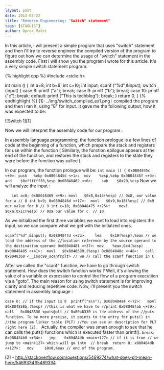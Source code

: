 ```yaml
---
layout: post
date: 2013-03-22
title: "Reverse Engineering: "Switch" statement"
tags: [$TAGLIST]
author: Oprea Matei
---
```


In this article, i will present a simple program that uses "switch" statement
and then i'll try to reverse engineer the compiled version of the program to
figure out how we can determine the usage of "switch" statement in the assembly
code. First i will show you the program i wrote for this article. It's a very
simple switch statement program: 

{% highlight cpp %}
#include <stdio.h>   

int main () {
	int a=8;
	int b=9;
	int c=10;
	int input;
	scanf ("%d",&input);
	switch (input) {
		case 8:
		printf ("a");
		break;
		case 9:
		printf ("b");
		break;
		case 10:
		printf ("c");
		break;
		default:
		printf ("This is techblog");
		break;
	}
	return 0;
}
{% endhighlight %}
[1]: ../img/switch_compiled_ex1.png
I compiled the program and then i ran it, using "8" for input. It gave me the
following output, how it was expected to be: 
   
![Switch 1][1]

Now we will interpret the assembly code for our program :

In assembly language programming, the function prologue is a few lines of code
at the beginning of a function, which prepare the stack and registers for use
within the function ( Similarly, the function epilogue appears at the end of
the function, and restores the stack and registers to the state they were before the
function was called )

In our program, the function prologue will be: 
`
int main () {
	   0x0804845c <+0>:	push   %ebp
	      0x0804845d <+1>:	mov    %esp,%ebp
	         0x0804845f <+3>:	and    $0xfffffff0,%esp
		    0x08048462 <+6>:	sub    $0x20,%esp
`
Now we will analyze the input :

`    int a=8;
	       0x08048465 <+9>:	movl   $0x8,0x14(%esp) // 0x8, our value for a
	       						// 8
     int b=9;
	         0x0804846d <+17>:	movl   $0x9,0x18(%esp) // 0x9 our value for b
	 						// 9
     int c=10;
		   0x08048475 <+25>:	movl   $0xa,0x1c(%esp) // 0xa our value for c 
	   						// 10
`

As we initialized the first three variables we want to load into registers
the input, so we can compare what we get with the initialzed ones.

`
scanf("%d",&input);
   0x0804847d <+33>:	lea    0x10(%esp),%eax // we load the address of the
   //location reference by the source operand to the destination operand
      0x08048481 <+37>:	mov    %eax,0x4(%esp) 
         0x08048485 <+41>:	movl   $0x8048588,(%esp)
	    0x0804848c <+48>:	call   0x8048360 <__isoc99_scanf@plt> // we
	    // call the scanf function in C
`

After we called the "scanf" function, we have to go through switch statement. How
does the switch function works ? Well, it's allowing the value of a variable or
expression to control the flow of a program executiion via a "goto". The main
reason for using switch statement is for improving clarity and reducing
repetitive code.
Now, i'll present you the switch statement in assembly language : 

`
case 8: // if the input is 8 
	printf("a\n");
	    		0x080484a4 <+72>:	movl   $0x804858b,(%esp) //this is what we have to
   						//print
      0x080484ab <+79>:	call   0x8048330 <puts@plt // 0x8048330 is the address of the
      //puts function. To be more precise, it points to the entry for puts() in
      //the program linker table (PLT)
      //You can see an description for PLT right here [2]. 
`
Actually, the compiler was smart enough to see that he can calls the puts()
functions which is executed faster than printf().
`
	break;
        		0x080484b0 <+84>:	jmp    0x80484db <main+127> // if it is true
				// we jump to <main+127> which will go into 
				// break 
	return 0;
			x080484db <+127>:	mov 	$0x0,%eax
				// end of the program.
`


[2] - http://stackoverflow.com/questions/5469274/what-does-plt-mean-here/5469334#5469334

